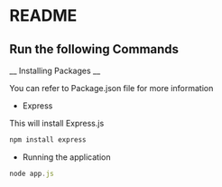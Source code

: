 # README

## Run the following Commands

__ Installing Packages __

You can refer to Package.json file for more information

* Express

This will install Express.js
```javascript
npm install express
```


* Running the application

```javascript
node app.js
```
